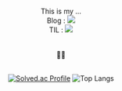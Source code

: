<div align="center">   
<br /> This is my ...
<br />
  Blog : <a href="https://stillloading.tistory.com/"/><img src="https://img.shields.io/badge/tistory-000000?style=flat-square&logo=Tistory&logoColor=white"/></a>
<br />
  TIL : <a href="https://zeomzzz.github.io/"/><img src="https://img.shields.io/badge/github-000000?style=flat-square&logo=Github&logoColor=white"/></a>
<br /> <br />  <br /> 
🧑‍💻   <br /> <br /> 

[![Solved.ac Profile](http://mazassumnida.wtf/api/v2/generate_badge?boj=zeomzzz)](https://solved.ac/zeomzzz/)
![Top Langs](https://github-readme-stats.vercel.app/api/top-langs/?username=zeomzzz&layout=compact)



<!---
zeomzzz/zeomzzz is a ✨ special ✨ repository because its `README.md` (this file) appears on your GitHub profile.
You can click the Preview link to take a look at your changes.
--->
</div>
</div>
